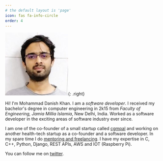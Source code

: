 ```yaml
---
# the default layout is 'page'
icon: fas fa-info-circle
order: 4
---
```



![about-pic](/assets/img/profile/about_pic.jpeg){: .right}

Hi! I'm Mohammad Danish Khan. I am a *software developer*. I received my bachelor's degree in computer engineering in 2k15 from *Faculty of Engineering, Jamia Millia Islamia*, New Delhi, India. Worked as a software developer in the exciting areas of software industry ever since.   

I am one of the co-founder of a small startup called [cgmpal](https://www.cgmpal.com/#/) and working on another health-tech startup as a co-founder and a software developer. In my spare time I do [mentoring and freelancing](https://www.codementor.io/@dankhan). I have my expertise in C, C++, Python, Django, REST APIs, AWS and IOT (Raspberry Pi).  

You can follow me on [twitter](https://twitter.com/ihaccks).  
